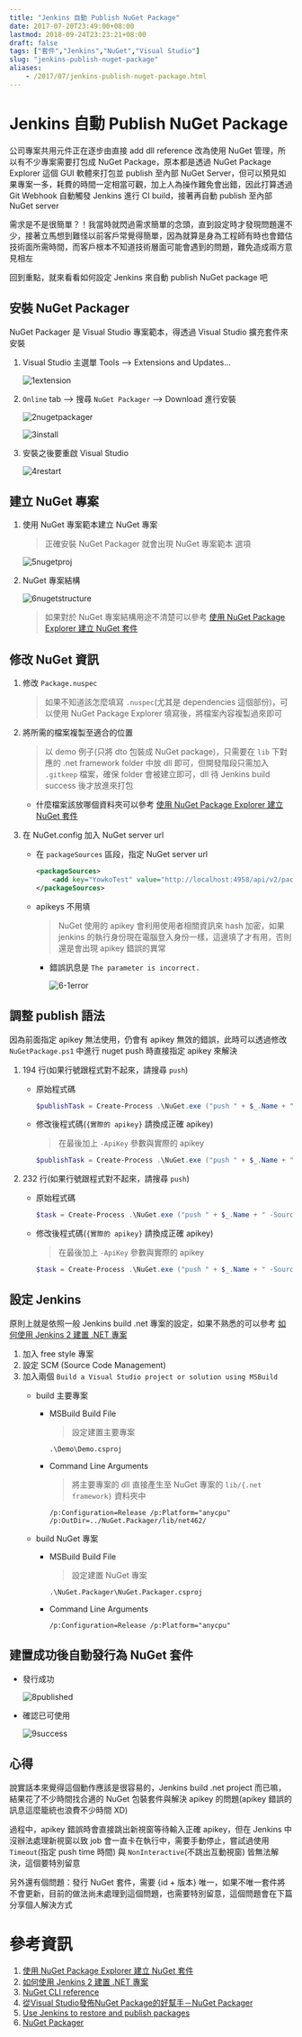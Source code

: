 ```yaml
---
title: "Jenkins 自動 Publish NuGet Package"
date: 2017-07-20T23:49:00+08:00
lastmod: 2018-09-24T23:23:21+08:00
draft: false
tags: ["套件","Jenkins","NuGet","Visual Studio"]
slug: "jenkins-publish-nuget-package"
aliases:
    - /2017/07/jenkins-publish-nuget-package.html
---
```

# Jenkins 自動 Publish NuGet Package
公司專案共用元件正在逐步由直接 add dll reference 改為使用 NuGet 管理，所以有不少專案需要打包成 NuGet Package，原本都是透過 NuGet Package Explorer 這個 GUI 軟體來打包並 publish 至內部 NuGet Server，但可以預見如果專案一多，耗費的時間一定相當可觀，加上人為操作難免會出錯，因此打算透過 Git Webhook 自動觸發 Jenkins 進行 CI build，接著再自動 publish 至內部 NuGet server

需求是不是很簡單？！我當時就閃過需求簡單的念頭，直到設定時才發現問題還不少，接著立馬想到難怪以前客戶常覺得簡單，因為就算是身為工程師有時也會錯估技術面所需時間，而客戶根本不知道技術層面可能會遇到的問題，難免造成兩方意見相左

回到重點，就來看看如何設定 Jenkins 來自動 publish NuGet package 吧

## 安裝 NuGet Packager

NuGet Packager 是 Visual Studio 專案範本，得透過 Visual Studio 擴充套件來安裝

1.  Visual Studio 主選單 Tools --> Extensions and Updates...

    ![1extension](https://user-images.githubusercontent.com/3851540/28425524-29c42ad4-6da3-11e7-8a1e-7f3cf1cfd6af.png)

2.  `Online` tab --> 搜尋 `NuGet Packager` --> Download 進行安裝

    ![2nugetpackager](https://user-images.githubusercontent.com/3851540/28425525-29f35b74-6da3-11e7-8d37-cfd5d58b1b22.png)

    ![3install](https://user-images.githubusercontent.com/3851540/28425526-2a0dfb32-6da3-11e7-8c35-efc1551c59ed.png)

3.  安裝之後要重啟 Visual Studio

    ![4restart](https://user-images.githubusercontent.com/3851540/28425530-2a1c6118-6da3-11e7-8a61-012b781e412f.png)

## 建立 NuGet 專案

1.  使用 NuGet 專案範本建立 NuGet 專案

    > 正確安裝 NuGet Packager 就會出現 NuGet 專案範本 選項

    ![5nugetproj](https://user-images.githubusercontent.com/3851540/28425527-2a11820c-6da3-11e7-9ad1-d9c0ab17f449.png)

2.  NuGet 專案結構

    ![6nugetstructure](https://user-images.githubusercontent.com/3851540/28425529-2a1aaa9e-6da3-11e7-9eea-7b6303293efe.png)

    > 如果對於 NuGet 專案結構用途不清楚可以參考 [使用 NuGet Package Explorer 建立 NuGet 套件](https://blog.yowko.com/2017/07/nuget-package-explorer.html)

## 修改 NuGet 資訊

1.  修改 `Package.nuspec`

    > 如果不知道該怎麼填寫 `.nuspec`(尤其是 dependencies 這個部份)，可以使用 NuGet Package Explorer 填寫後，將檔案內容複製過來即可

2.  將所需的檔案複製至適合的位置

    > 以 demo 例子(只將 dto 包裝成 NuGet package)，只需要在 `lib` 下對應的 .net framework folder 中放 dll 即可，但開發階段只需加入 `.gitkeep` 檔案，確保 folder 會被建立即可，dll 待 Jenkins build success 後才放進來打包
    
    - 什麼檔案該放哪個資料夾可以參考 [使用 NuGet Package Explorer 建立 NuGet 套件](https://blog.yowko.com/2017/07/nuget-package-explorer.html)

3.  在 NuGet.config 加入 NuGet server url

    *   在 `packageSources` 區段，指定 NuGet server url

        ```xml
        <packageSources>
            <add key="YowkoTest" value="http://localhost:4958/api/v2/package"/>
        </packageSources>
        ```

    *   apikeys 不用填

        > NuGet 使用的 apikey 會利用使用者相關資訊來 hash 加密，如果 jenkins 的執行身份現在電腦登入身份一樣，這邊填了才有用，否則還是會出現 apikey 錯誤的異常

        *   錯誤訊息是 `The parameter is incorrect.`

            ![6-1error](https://user-images.githubusercontent.com/3851540/28425528-2a172374-6da3-11e7-9e62-e009d180f695.png)

## 調整 publish 語法

因為前面指定 apikey 無法使用，仍會有 apikey 無效的錯誤，此時可以透過修改 `NuGetPackage.ps1` 中進行 nuget push 時直接指定 apikey 來解決

1.  194 行(如果行號跟程式對不起來，請搜尋 `push`)

    *   原始程式碼

        ```ps1
        $publishTask = Create-Process .\NuGet.exe ("push " + $_.Name + " -Source " + $url)
        ```
    *   修改後程式碼(`{實際的 apikey}` 請換成正確 apikey)

        > 在最後加上 `-ApiKey` 參數與實際的 apikey

        ```ps1
        $publishTask = Create-Process .\NuGet.exe ("push " + $_.Name + " -Source " + $url + " -ApiKey {實際的 apikey}")
        ```
2.  232 行(如果行號跟程式對不起來，請搜尋 `push`)

    *   原始程式碼

        ```ps1
        $task = Create-Process .\NuGet.exe ("push " + $_.Name + " -Source " + $url
        ```
    *   修改後程式碼(`{實際的 apikey}` 請換成正確 apikey)

        > 在最後加上 `-ApiKey` 參數與實際的 apikey

        ```ps1
        $task = Create-Process .\NuGet.exe ("push " + $_.Name + " -Source " + $url + " -ApiKey {實際的 apikey}")
        ```

    
<!--## 5. 設定專案相依
將 NuGet 專案設定 depends on 主要專案，這樣 build NuGet 專案時就會預設 build 主要專案了
>![7dependon](https://user-images.githubusercontent.com/3851540/28425531-2a2a0278-6da3-11e7-958a-105ec4f213b2.png)-->


## 設定 Jenkins

原則上就是依照一般 Jenkins build .net 專案的設定，如果不熟悉的可以參考 [如何使用 Jenkins 2 建置 .NET 專案](//blog.yowko.com/2017/02/jenkins-2-build-dotnet-project.html)

1.  加入 free style 專案
2.  設定 SCM (Source Code Management)
3.  加入兩個 `Build a Visual Studio project or solution using MSBuild`
    - build 主要專案
        *   MSBuild Build File
        
            > 設定建置主要專案

            ```
            .\Demo\Demo.csproj
            ```

        *   Command Line Arguments

            > 將主要專案的 dll 直接產生至 NuGet 專案的 `lib/{.net framework}` 資料夾中

            ```
            /p:Configuration=Release /p:Platform="anycpu" /p:OutDir=../NuGet.Packager/lib/net462/
            ```

    - build NuGet 專案

        *   MSBuild Build File

            > 設定建置 NuGet 專案

            ```
            .\NuGet.Packager\NuGet.Packager.csproj
            ```

        *   Command Line Arguments

            ```
            /p:Configuration=Release /p:Platform="anycpu"
            ```

## 建置成功後自動發行為 NuGet 套件

*   發行成功

    ![8published](https://user-images.githubusercontent.com/3851540/28425532-2a3d73c6-6da3-11e7-82fc-a4d3634eb860.png)

*   確認已可使用

    ![9success](https://user-images.githubusercontent.com/3851540/28425533-2a87095a-6da3-11e7-9303-7bb380f618f8.png)

## 心得

說實話本來覺得這個動作應該是很容易的，Jenkins build .net project 而已嘛，結果花了不少時間找合適的 NuGet 包裝套件與解決 apikey 的問題(apikey 錯誤的訊息這麼籠統也浪費不少時間 XD)

過程中，apikey 錯誤時會直接跳出新視窗等待輸入正確 apikey，但在 Jenkins 中沒辦法處理新視窗以致 job 會一直卡在執行中，需要手動停止，嘗試過使用 `Timeout`(指定 push time 時間) 與 `NonInteractive`(不跳出互動視窗) 皆無法解決，這個要特別留意

另外還有個問題：發行 NuGet 套件，需要 {id + 版本} 唯一，如果不唯一套件將不會更新，目前的做法尚未處理到這個問題，也需要特別留意，這個問題會在下篇分享個人解決方式

# 參考資訊

1.  [使用 NuGet Package Explorer 建立 NuGet 套件](https://blog.yowko.com/2017/07/nuget-package-explorer.html)
2.  [如何使用 Jenkins 2 建置 .NET 專案](https://blog.yowko.com/2017/02/jenkins-2-build-dotnet-project.html)
3.  [NuGet CLI reference](https://docs.microsoft.com/en-us/nuget/tools/nuget-exe-cli-reference)
4.  [從Visual Studio發佈NuGet Package的好幫手－NuGet Packager](http://blog.darkthread.net/post-2016-04-28-nuget-packager.aspx)
5.  [Use Jenkins to restore and publish packages](https://www.visualstudio.com/en-us/docs/package/build/jenkins)
6.  [NuGet Packager](https://marketplace.visualstudio.com/items?itemName=OveAndersen.NuGetPackager)
